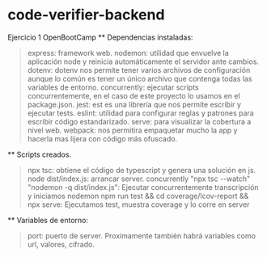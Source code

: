 
# code-verifier-backend
Ejercicio 1 OpenBootCamp
** Dependencias instaladas:

> express: framework web.
> nodemon: utilidad que envuelve la aplicación node y reinicia automáticamente el servidor ante cambios.
> dotenv: dotenv nos permite tener varios archivos de configuración aunque lo común es tener un único archivo que
          contenga todas las variables de entorno.
> concurrently: ejecutar scripts concurrentemente, en el caso de este proyecto lo usamos en el package.json.
> jest: est es una librería que nos permite escribir y ejecutar tests.
> eslint: utilidad para configurar reglas y patrones para escribir código estandarizado.
> serve: para visualizar la cobertura a nivel web.
> webpack: nos permitira empaquetar mucho la app y hacerla mas lijera con código más ofuscado.


** Scripts creados.

> npx tsc: obtiene el código de typescript y genera una solución en js.
> node dist/index.js: arrancar server.
> concurrently \"npx tsc --watch\" \"nodemon -q dist/index.js\": Ejecutar concurrentemente 
  transcripción y iniciamos nodemon
> npm run test && cd coverage/lcov-report && npx serve: Ejecutamos test, muestra coverage y lo corre en server

** Variables de entorno:
> port: puerto de server. Proximamente también habrá variables como url, valores, cifrado.

